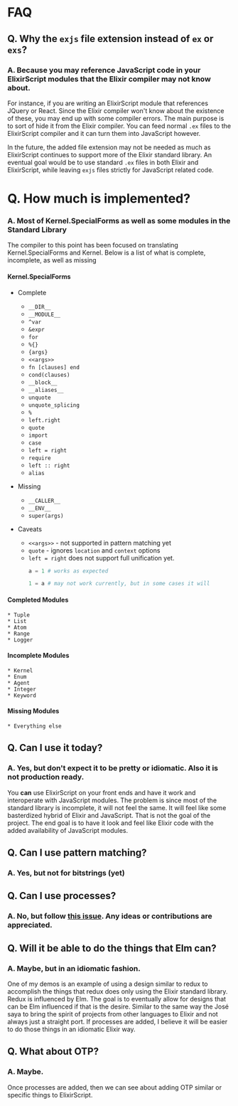# FAQ

## Q. Why the `exjs` file extension instead of `ex` or `exs`?

### A. Because you may reference JavaScript code in your ElixirScript modules that the Elixir compiler may not know about.

For instance, if you are writing an ElixirScript module that references JQuery or React. Since the Elixir compiler won't know about the existence of these, you may end up with some compiler errors. The main purpose is to sort of hide it from the Elixir compiler. You can feed normal `.ex` files to the ElixirScript compiler and it can turn them into JavaScript however. 

In the future, the added file extension may not be needed as much as ElixirScript continues to support more of the Elixir standard library. An eventual goal would be to use standard `.ex` files in both Elixir and ElixirScript, while leaving `exjs` files strictly for JavaScript related code.

# Q. How much is implemented?

### A. Most of Kernel.SpecialForms as well as some modules in the Standard Library

The compiler to this point has been focused on translating Kernel.SpecialForms and Kernel. Below is a list of what is complete, incomplete, as well as missing

#### Kernel.SpecialForms

* Complete
    * `__DIR__`
    * `__MODULE__`
    * `^var`
    * `&expr`
    * `for`
    * `%{}`
    * `{args}`
    * `<<args>>`
    * `fn [clauses] end`
    * `cond(clauses)`
    * `__block__`
    * `__aliases__`
    * `unquote`
    * `unquote_splicing`
    * `%`
    * `left.right`
    * `quote`
    * `import`
    * `case`
    * `left = right`
    * `require`
    * `left :: right`
    * `alias`

* Missing
    * `__CALLER__`
    * `__ENV__`
    * `super(args)`

* Caveats
    * `<<args>>` - not supported in pattern matching yet
    * `quote` - ignores `location` and `context` options
    * `left = right` does not support full unification yet.
        ```elixir
        a = 1 # works as expected
        
        1 = a # may not work currently, but in some cases it will
        ```
        

#### Completed Modules

    * Tuple
    * List
    * Atom
    * Range
    * Logger
    
#### Incomplete Modules

    * Kernel
    * Enum
    * Agent
    * Integer
    * Keyword
    
#### Missing Modules
    * Everything else


## Q. Can I use it today?

### A. Yes, but don't expect it to be pretty or idiomatic. Also it is not production ready.

You **can** use ElixirScript on your front ends and have it work and interoperate with JavaScript modules. The problem is since most of the standard library is incomplete, it will not feel the same. It will feel like some basterdized hybrid of Elixir and JavaScript. That is not the goal of the project. The end goal is to have it look and feel like Elixir code with the added availability of JavaScript modules.

## Q. Can I use pattern matching?

### A. Yes, but not for bitstrings (yet)

## Q. Can I use processes?

### A. No, but follow [this issue](https://github.com/bryanjos/elixirscript/issues/95). Any ideas or contributions are appreciated.



## Q. Will it be able to do the things that Elm can?

### A. Maybe, but in an idiomatic fashion.

One of my demos is an example of using a design similar to redux to accomplish the things that redux does only using the Elixir standard library. Redux is influenced by Elm. The goal is to eventually allow for designs that can be Elm influenced if that is the desire. Similar to the same way the José saya to bring the spirit of projects from other languages to Elixir and not always just a straight port. If processes are added, I believe it will be easier to do those things in an idiomatic Elixir way.


## Q. What about OTP?

### A. Maybe.

Once processes are added, then we can see about adding OTP similar or specific things to ElixirScript.